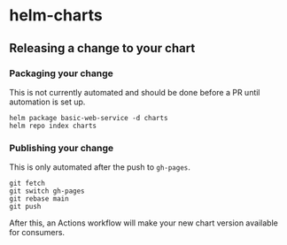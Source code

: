 # helm-charts

## Releasing a change to your chart

### Packaging your change

This is not currently automated and should be done
before a PR until automation is set up.

```
helm package basic-web-service -d charts
helm repo index charts
```

### Publishing your change

This is only automated after the push to `gh-pages`.

```
git fetch
git switch gh-pages
git rebase main
git push 
```

After this, an Actions workflow will make your new chart 
version available for consumers.
